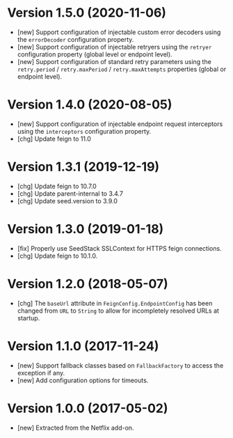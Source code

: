# Version 1.5.0 (2020-11-06)

* [new] Support configuration of injectable custom error decoders using the `errorDecoder` configuration property.
* [new] Support configuration of injectable retryers using the `retryer` configuration property (global level or endpoint level).
* [new] Support configuration of standard retry parameters using the `retry.period` / `retry.maxPeriod` / `retry.maxAttempts` properties (global or endpoint level).

# Version 1.4.0 (2020-08-05)

* [new] Support configuration of injectable endpoint request interceptors using the `interceptors` configuration property.
* [chg] Update feign to 11.0

# Version 1.3.1 (2019-12-19)

* [chg] Update feign to 10.7.0
* [chg] Update parent-internal to 3.4.7
* [chg] Update seed.version to 3.9.0

# Version 1.3.0 (2019-01-18)

* [fix] Properly use SeedStack SSLContext for HTTPS feign connections.
* [chg] Update feign to 10.1.0.

# Version 1.2.0 (2018-05-07)

* [chg] The `baseUrl` attribute in `FeignConfig.EndpointConfig` has been changed from `URL` to `String` to allow for incompletely resolved URLs at startup.

# Version 1.1.0 (2017-11-24)

* [new] Support fallback classes based on `FallbackFactory` to access the exception if any.
* [new] Add configuration options for timeouts. 

# Version 1.0.0 (2017-05-02)

* [new] Extracted from the Netflix add-on. 

